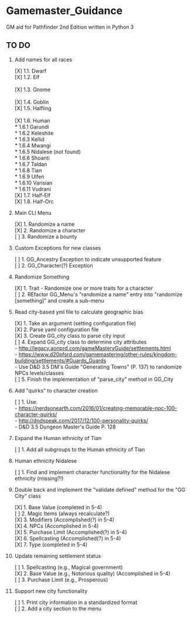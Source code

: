# Gamemaster_Guidance
GM aid for Pathfinder 2nd Edition written in Python 3

## TO DO
1. Add names for all races

	[X] 1.1. Dwarf<br>
	[X] 1.2. Elf<br>	
	[X] 1.3. Gnome<br>	
	[X] 1.4. Goblin<br>	
	[X] 1.5. Halfling<br>	
	[X] 1.6. Human<br>
		* 1.6.1 Garundi<br>
		* 1.6.2 Keleshite<br>
		* 1.6.3 Kellid<br>
		* 1.6.4 Mwangi<br>
		* 1.6.5 Nidalese (not found)<br>
		* 1.6.6 Shoanti<br>
		* 1.6.7 Taldan<br>
		* 1.6.8 Tian<br>
		* 1.6.9 Ulfen<br>
		* 1.6.10 Varisian<br>
		* 1.6.11 Vudrani<br>
	[X] 1.7. Half-Elf<br>
	[X] 1.8. Half-Orc<br>

2. Main CLI Menu

	[X] 1. Randomize a name<br>
	[X] 2. Randomize a character<br>
	[ ] 3. Randomize a bounty<br>

3. Custom Exceptions for new classes

	[ ] 1. GG_Ancestry Exception to indicate unsupported feature<br>
	[ ] 2. GG_Character(?) Exception<br>

4. Randomize Something

	[X] 1. Trait - Randomize one or more traits for a character<br>
	[ ] 2. REfactor GG_Menu's "randomize a name" entry into "randomize [something]" and create a sub-menu<br>

5. Read city-based yml file to calculate geographic bias

	[X] 1. Take an argument (setting configuration file)<br>
	[X] 2. Parse yaml configuration file<br>
	[X] 3. Create GG_city class to parse city input<br>
	[ ] 4. Expand GG_city class to determine city attributes<br>
		- http://legacy.aonprd.com/gameMasteryGuide/settlements.html<br>
		- https://www.d20pfsrd.com/gamemastering/other-rules/kingdom-building/settlements/#Guards_Guards<br>
		- Use D&D 3.5 DM's Guide "Generating Towns" (P. 137) to randomize NPCs levels/classes<br>
	[ ] 5. Finish the implementation of "parse_city" method in GG_City<br>

6. Add "quirks" to character creation

	[ ] 1. Use:<br>
		- https://nerdsonearth.com/2016/01/creating-memorable-npc-100-character-quirks/<br>
		- http://dndspeak.com/2017/12/100-personality-quirks/<br>
		- D&D 3.5 Dungeon Master's Guide P. 128<br>

7. Expand the Human ethnicity of Tian

	[ ] 1. Add all subgroups to the Human ethnicity of Tian<br>

8. Human ethnicity Nidalese

	[ ] 1. Find and implement character functionality for the Nidalese ethnicity (missing?!)<br>

9. Double back and implement the "validate defined" method for the "GG City" class

	[X] 1. Base Value (completed in 5-4)<br>
	[ ] 2. Magic Items (always recalculate?)<br>
	[X] 3. Modifiers (Accomplished(?) in 5-4)<br>
	[X] 4. NPCs (Accomplished in 5-4)<br>
	[X] 5. Purchase Limit (Accomplished(?) in 5-4)<br>
	[X] 6. Spellcasting (Accomplished(?) in 5-4)<br>
	[X] 7. Type (completed in 5-4)<br>

10. Update remaining settlement status

	[ ] 1. Spellcasting (e.g., Magical government)<br>
	[X] 2. Base Value (e.g., Notorious quality) (Accomplished in 5-4)<br>
	[ ] 3. Purchase Limit (e.g., Prosperous)<br>

11. Support new city functionality

	[ ] 1. Print city information in a standardized format<br>
	[ ] 2. Add a city section to the menu<br>
